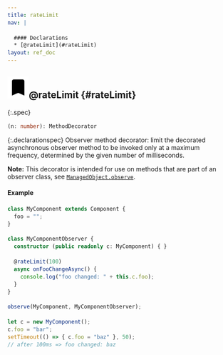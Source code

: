 ```yaml
---
title: rateLimit
nav: |

  #### Declarations
  * [@rateLimit](#rateLimit)
layout: ref_doc
---
```


## ![](/assets/icons/spec-decorator.svg)@rateLimit {#rateLimit}
{:.spec}

```typescript
(n: number): MethodDecorator
```
{:.declarationspec}
Observer method decorator: limit the decorated asynchronous observer method to be invoked only at a maximum frequency, determined by the given number of milliseconds.

**Note:** This decorator is intended for use on methods that are part of an observer class, see [`ManagedObject.observe`](./ManagedObject#ManagedObject:observe).

#### Example
```typescript
class MyComponent extends Component {
  foo = "";
}

class MyComponentObserver {
  constructor (public readonly c: MyComponent) { }

  @rateLimit(100)
  async onFooChangeAsync() {
    console.log("foo changed: " + this.c.foo);
  }
}

observe(MyComponent, MyComponentObserver);

let c = new MyComponent();
c.foo = "bar";
setTimeout(() => { c.foo = "baz" }, 50);
// after 100ms => foo changed: baz
```

